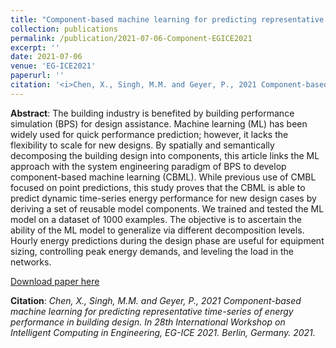 ```yaml
---
title: "Component-based machine learning for predicting representative time-series of energy performance in building design"
collection: publications
permalink: /publication/2021-07-06-Component-EGICE2021
excerpt: ''
date: 2021-07-06
venue: 'EG-ICE2021'
paperurl: ''
citation: '<i>Chen, X., Singh, M.M. and Geyer, P., 2021 Component-based machine learning for predicting representative time-series of energy performance in building design. In 28th International Workshop on Intelligent Computing in Engineering, EG-ICE 2021. Berlin, Germany. 2021.</i>'
---
```


**Abstract**: The building industry is benefited by building performance simulation (BPS) for design assistance. Machine learning (ML) has been widely used for quick performance prediction; however, it lacks the flexibility to scale for new designs. By spatially and semantically decomposing the building design into components, this article links the ML approach with the system engineering paradigm of BPS to develop component-based machine learning (CBML). While previous use of CMBL focused on point predictions, this study proves that the CBML is able to predict dynamic time-series energy performance for new design cases by deriving a set of reusable model components. We trained and tested the ML model on a dataset of 1000 examples. The objective is to ascertain the ability of the ML model to generalize via different decomposition levels. Hourly energy predictions during the design phase are useful for equipment sizing, controlling peak energy demands, and leveling the load in the networks.

[Download paper here](https://www.researchgate.net/publication/353463670_Component-based_machine_learning_for_predicting_representative_time-_series_of_energy_performance_in_building_design)

**Citation**:<i> Chen, X., Singh, M.M. and Geyer, P., 2021 Component-based machine learning for predicting representative time-series of energy performance in building design. In 28th International Workshop on Intelligent Computing in Engineering, EG-ICE 2021. Berlin, Germany. 2021.</i>
